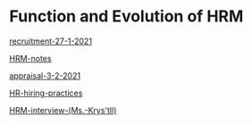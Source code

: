 # Function and Evolution of HRM

[recruitment-27-1-2021](recruitment-27-1-2021)

[HRM-notes](HRM-notes)

[appraisal-3-2-2021](appraisal-3-2-2021)

[HR-hiring-practices](HR-hiring-practices)

[HRM-interview-(Ms.-Krys'tll)](HRM-interview-(Ms.-Krys'tll))

